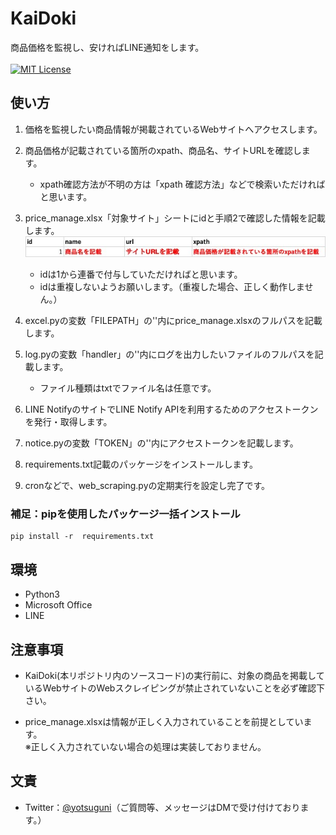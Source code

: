 # KaiDoki
商品価格を監視し、安ければLINE通知をします。<br><br>[![MIT License](http://img.shields.io/badge/license-BSD-blue.svg?style=flat)](LICENSE)

## 使い方
1. 価格を監視したい商品情報が掲載されているWebサイトへアクセスします。

2. 商品価格が記載されている箇所のxpath、商品名、サイトURLを確認します。
    - xpath確認方法が不明の方は「xpath 確認方法」などで検索いただければと思います。

3. price_manage.xlsx「対象サイト」シートにidと手順2で確認した情報を記載します。![サンプル](./w_info_sample.jpg)
    - idは1から連番で付与していただければと思います。
    - idは重複しないようお願いします。（重複した場合、正しく動作しません。）

4. excel.pyの変数「FILEPATH」の''内にprice_manage.xlsxのフルパスを記載します。

5. log.pyの変数「handler」の''内にログを出力したいファイルのフルパスを記載します。
    - ファイル種類はtxtでファイル名は任意です。

6. LINE NotifyのサイトでLINE Notify APIを利用するためのアクセストークンを発行・取得します。

7. notice.pyの変数「TOKEN」の''内にアクセストークンを記載します。

8. requirements.txt記載のパッケージをインストールします。 

9. cronなどで、web_scraping.pyの定期実行を設定し完了です。

### 補足：pipを使用したパッケージ一括インストール
```
pip install -r  requirements.txt
```

## 環境
- Python3
- Microsoft Office
- LINE

## 注意事項
- KaiDoki(本リポジトリ内のソースコード)の実行前に、対象の商品を掲載しているWebサイトのWebスクレイピングが禁止されていないことを必ず確認下さい。

- price_manage.xlsxは情報が正しく入力されていることを前提としています。<br>※正しく入力されていない場合の処理は実装しておりません。

## 文責
* Twitter：[@yotsuguni](https://twitter.com/shimurasoichi)（ご質問等、メッセージはDMで受け付けております。）

